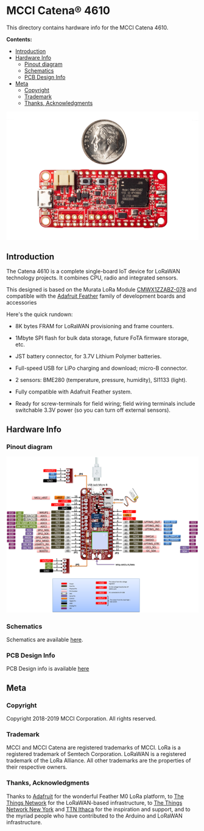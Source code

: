 # MCCI Catena&reg; 4610

This directory contains hardware info for the MCCI Catena 4610.

**Contents:**

- [Introduction](#introduction)
- [Hardware Info](#hardware-info)
	- [Pinout diagram](#pinout-diagram)
	- [Schematics](#schematics)
	- [PCB Design Info](#pcb-design-info)
- [Meta](#meta)
	- [Copyright](#copyright)
	- [Trademark](#trademark)
	- [Thanks, Acknowledgments](#thanks,acknowledgments)

<!-- /TOC -->
<!-- markdownlint-restore -->

![Picture of MCCI Catena 4610](./assets/Catena-4610.jpg)

## Introduction

The Catena 4610 is a complete single-board IoT device for LoRaWAN technology projects. It combines CPU, radio and integrated sensors.

This designed is based on the Murata LoRa Module [CMWX1ZZABZ-078](https://wireless.murata.com/products/rf-modules-1/lpwa.html) and compatible with the [Adafruit Feather](https://www.adafruit.com/feather) family of development boards and accessories
 
 Here's the quick rundown:

- 8K bytes FRAM for LoRaWAN provisioning and frame counters.

- 1Mbyte SPI flash for bulk data storage, future FoTA firmware storage, etc.

- JST battery connector, for 3.7V Lithium Polymer batteries.

- Full-speed USB for LiPo charging and download; micro-B connector.

- 2 sensors: BME280 (temperature, pressure, humidity), SI1133 (light).

- Fully compatible with Adafruit Feather system.

- Ready for screw-terminals for field wiring; field wiring terminals include switchable 3.3V power (so you can turn off external sensors).

## Hardware Info

### Pinout diagram

[![Pinout diagram](./Catena-4610-Pinmapping.png)](./Catena-4610-Pinmapping.png)

### Schematics

Schematics are available [here](234001131b_(Catena-4610-Schematic).pdf).

### PCB Design Info

PCB Design info is available [here](234001128a_(Catena-4610-PCB-Layout-Fabrication-Drawing).pdf)

## Meta

### Copyright

Copyright 2018-2019 MCCI Corporation. All rights reserved.

### Trademark

MCCI and MCCI Catena are registered trademarks of MCCI. LoRa is a registered trademark of Semtech Corporation. LoRaWAN is a registered trademark of the LoRa Alliance. All other trademarks are the properties of their respective owners.

### Thanks, Acknowledgments

Thanks to [Adafruit](https://www.adafruit.com/) for the wonderful Feather M0 LoRa platform, to [The Things Network](https://www.thethingsnetwork.org/) for the LoRaWAN-based infrastructure, to [The Things Network New York](https://thethings.nyc/) and [TTN Ithaca](https://ttni.tech/) for the inspiration and support, and to the myriad people who have contributed to the Arduino and LoRaWAN infrastructure.